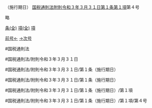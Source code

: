 （施行期日）
[国税通則法附則令和３年３月３１日第１条第１項](国税通則法＿＿＿＿附則令和３年３月３１日第１条第１項)第４号

略

[条(全)](国税通則法＿＿＿＿附則令和３年３月３１日第１条_.md)    [項(全)](国税通則法＿＿＿＿附則令和３年３月３１日第１条第１項_.md)    [項](国税通則法＿＿＿＿附則令和３年３月３１日第１条第１項.md)

[前号←](国税通則法＿＿＿＿附則令和３年３月３１日第１条第１項第３号.md)    [→次号](国税通則法＿＿＿＿附則令和３年３月３１日第１条第１項第５号.md)

#国税通則法

#国税通則法/附則令和３年３月３１日

#国税通則法/附則令和３年３月３１日/第１条（施行期日）

#国税通則法/附則令和３年３月３１日/第１条（施行期日）

#国税通則法/附則令和３年３月３１日/第１条（施行期日）/第１項

#国税通則法/附則令和３年３月３１日/第１条（施行期日）/第１項/第４号

